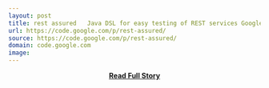 ```yaml
---
layout: post
title: rest assured   Java DSL for easy testing of REST services Google Project Hosting
url: https://code.google.com/p/rest-assured/
source: https://code.google.com/p/rest-assured/
domain: code.google.com
image: 
---
```


<p></p>
<center><p><a href="https://code.google.com/p/rest-assured/" style='padding:25px; font-sze:18px; font-weight: bold;'>Read Full Story</a></p></center>
